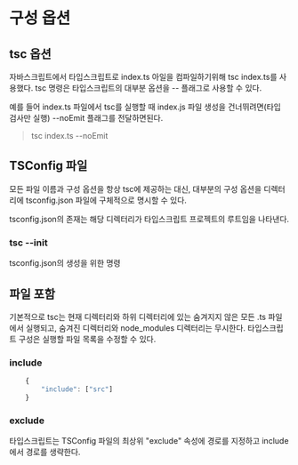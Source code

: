 # 구성 옵션

## tsc 옵션

자바스크립트에서 타입스크립트로 index.ts 아일을 컴파일하기위해 tsc index.ts를 사용했다. tsc 명령은 타입스크립트의 대부분 옵션을 -- 플래그로 사용할 수 있다.

예를 들어 index.ts 파일에서 tsc를 실행할 때 index.js 파일 생성을 건너뛰려면(타입 검사만 실행) --noEmit 플래그를 전달하면된다.

> tsc index.ts --noEmit

## TSConfig 파일

모든 파일 이름과 구성 옵션을 항상 tsc에 제공하는 대신, 대부분의 구성 옵션을 디렉터리에 tsconfig.json 파일에 구체적으로 명시할 수 있다.

tsconfig.json의 존재는 해당 디렉터리가 타입스크립트 프로젝트의 루트임을 나타낸다.

### tsc --init

tsconfig.json의 생성을 위한 명령

## 파일 포함

기본적으로 tsc는 현재 디렉터리와 하위 디렉터리에 있는 숨겨지지 않은 모든 .ts 파일에서 실행되고, 숨겨진 디렉터리와 node_modules 디렉터리는 무시한다. 타입스크립트 구성은 실행할 파일 목록을 수정할 수 있다.

### include

```typescript
    {
        "include": ["src"]
    }
```

### exclude

타입스크립트는 TSConfig 파일의 최상위 "exclude" 속성에 경로를 지정하고 include에서 경로를 생략한다.
